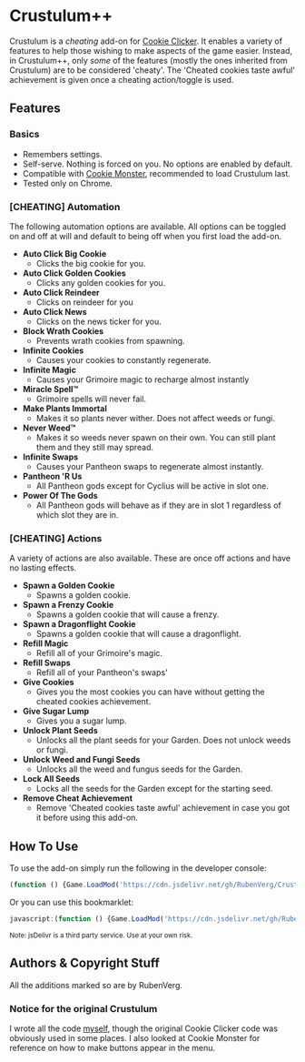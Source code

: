 # Crustulum++
Crustulum is a *cheating* add-on for [Cookie Clicker](https://orteil.dashnet.org/cookieclicker/). It enables a variety of features to help those wishing to make aspects of the game easier. Instead, in Crustulum++, only *some* of the features (mostly the ones inherited from Crustulum) are to be considered 'cheaty'. The 'Cheated cookies taste awful' achievement is given once a cheating action/toggle is used.

## Features

### Basics
* Remembers settings.
* Self-serve. Nothing is forced on you. No options are enabled by default.
* Compatible with [Cookie Monster](https://github.com/Aktanusa/CookieMonster), recommended to load Crustulum last.
* Tested only on Chrome.

### [CHEATING] Automation
The following automation options are available. All options can be toggled on and off at will and default to being off when you first load the add-on.
* **Auto Click Big Cookie**
  * Clicks the big cookie for you.
* **Auto Click Golden Cookies**
  * Clicks any golden cookies for you.
* **Auto Click Reindeer**
  * Clicks on reindeer for you
* **Auto Click News**
  * Clicks on the news ticker for you.
* **Block Wrath Cookies**
  * Prevents wrath cookies from spawning.
* **Infinite Cookies**
  * Causes your cookies to constantly regenerate.
* **Infinite Magic**
  * Causes your Grimoire magic to recharge almost instantly
* **Miracle Spell™**
  * Grimoire spells will never fail.
* **Make Plants Immortal**
  * Makes it so plants never wither. Does not affect weeds or fungi.
* **Never Weed™**
  * Makes it so weeds never spawn on their own. You can still plant them and they still may spread.
* **Infinite Swaps**
  * Causes your Pantheon swaps to regenerate almost instantly.
* **Pantheon 'R Us**
  * All Pantheon gods except for Cyclius will be active in slot one.
* **Power Of The Gods**
  * All Pantheon gods will behave as if they are in slot 1 regardless of which slot they are in.

### [CHEATING] Actions
A variety of actions are also available. These are once off actions and have no lasting effects.

* **Spawn a Golden Cookie**
  * Spawns a golden cookie.
* **Spawn a Frenzy Cookie**
  * Spawns a golden cookie that will cause a frenzy.
* **Spawn a Dragonflight Cookie**
  * Spawns a golden cookie that will cause a dragonflight.
* **Refill Magic**
  * Refill all of your Grimoire's magic.
* **Refill Swaps**
  * Refill all of your Pantheon's swaps'
* **Give Cookies**
  * Gives you the most cookies you can have without getting the cheated cookies achievement.
* **Give Sugar Lump**
  * Gives you a sugar lump.
* **Unlock Plant Seeds**
  * Unlocks all the plant seeds for your Garden. Does not unlock weeds or fungi.
* **Unlock Weed and Fungi Seeds**
  * Unlocks all the weed and fungus seeds for the Garden.
* **Lock All Seeds**
  * Locks all the seeds for the Garden except for the starting seed.
* **Remove Cheat Achievement**
  * Remove 'Cheated cookies taste awful' achievement in case you got it before using this add-on.

## How To Use
To use the add-on simply run the following in the developer console:
```javascript
(function () {Game.LoadMod('https://cdn.jsdelivr.net/gh/RubenVerg/CrustulumPlusPlus/CrustulumPlusPlus.js')}());
```
Or you can use this bookmarklet:
```javascript
javascript:(function () {Game.LoadMod('https://cdn.jsdelivr.net/gh/RubenVerg/CrustulumPlusPlus/CrustulumPlusPlus.js')}());
```

<small>Note: jsDelivr is a third party service. Use at your own risk.</small>

## Authors & Copyright Stuff
All the additions marked so are by RubenVerg.

### Notice for the original Crustulum
I wrote all the code [myself](github.com/Ancyker), though the original Cookie Clicker code was obviously used in some places. I also looked at Cookie Monster for reference on how to make buttons appear in the menu.